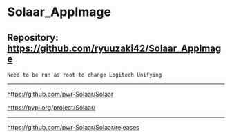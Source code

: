 
# Solaar_AppImage

## Repository: https://github.com/ryuuzaki42/Solaar_AppImage

    Need to be run as root to change Logitech Unifying 

---
https://github.com/pwr-Solaar/Solaar

https://pypi.org/project/Solaar/

---
https://github.com/pwr-Solaar/Solaar/releases
